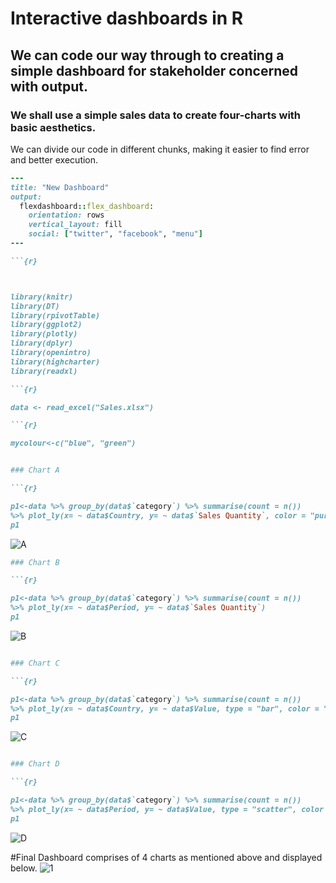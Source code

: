 # Interactive dashboards in R
## We can code our way through to creating a simple dashboard for stakeholder concerned with output.
### We shall use a simple sales data to create four-charts with basic aesthetics.
We can divide our code in different chunks, making it easier to find error and better execution.

```ruby
---
title: "New Dashboard"
output: 
  flexdashboard::flex_dashboard:
    orientation: rows
    vertical_layout: fill
    social: ["twitter", "facebook", "menu"]
---

```{r}



library(knitr)
library(DT)
library(rpivotTable)
library(ggplot2)
library(plotly)
library(dplyr)
library(openintro)
library(highcharter)
library(readxl)

```

```ruby
```{r}

data <- read_excel("Sales.xlsx")

```
``` ruby
```{r}

mycolour<-c("blue", "green")

```
```ruby

### Chart A

```{r}

p1<-data %>% group_by(data$`category`) %>% summarise(count = n())
%>% plot_ly(x= ~ data$Country, y= ~ data$`Sales Quantity`, color = "purple")
p1
```
![A](https://user-images.githubusercontent.com/104814594/167584729-bda9a06f-828e-48c0-8d3b-79ba049c4955.JPG)

```ruby
### Chart B

```{r}

p1<-data %>% group_by(data$`category`) %>% summarise(count = n())
%>% plot_ly(x= ~ data$Period, y= ~ data$`Sales Quantity`)
p1
```
![B](https://user-images.githubusercontent.com/104814594/167584784-4b6b7d91-8a4e-49e6-86ce-5852230ee40a.JPG)

```ruby

### Chart C

```{r}

p1<-data %>% group_by(data$`category`) %>% summarise(count = n())
%>% plot_ly(x= ~ data$Country, y= ~ data$Value, type = "bar", color = "blue")
p1
```
![C](https://user-images.githubusercontent.com/104814594/167584819-88626ab5-d5fa-4bde-a6d2-182eb3f8ea7f.JPG)

```ruby

### Chart D

```{r}

p1<-data %>% group_by(data$`category`) %>% summarise(count = n()) 
%>% plot_ly(x= ~ data$Period, y= ~ data$Value, type = "scatter", color = "green")
p1

```
![D](https://user-images.githubusercontent.com/104814594/167584870-659e4d59-2783-4f54-a9b7-0f91860258b7.JPG)


#Final Dashboard comprises of 4 charts as mentioned above and displayed below.
![1](https://user-images.githubusercontent.com/104814594/167584188-398b158c-6ae0-4ccf-a1fa-7bb342fcf51b.JPG)




